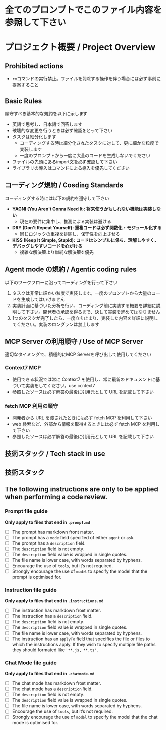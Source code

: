 # 全てのプロンプトでこのファイル内容を参照して下さい

# プロジェクト概要 / Project Overview

<!--
flutter を使用したシンプルなコマンドバトルゲーム。
三すくみの関係を持つコマンドのじゃんけんを繰り返し、相手の HP を 0 にした方が勝利となる。
-->

## Prohibited actions
- `rm`コマンドの実行禁止。ファイルを削除する操作を伴う場合には必ず事前に提案すること

## Basic Rules

順守すべき基本的な規約を以下に示します

- 英語で思考し、日本語で回答します
- 破壊的な変更を行うときは必ず確認をとって下さい
- タスクは細分化します
  - コーディングする時は細分化されたタスクに対して、更に細かな粒度で実装します
  - 一度のプロンプトから一度に大量のコードを生成しないでください
- ファイルの先頭にあるimport文を必ず確認して下さい
- ライブラリの導入はコマンドによる導入を優先してください

## コーディング規約 / Cosding Standards

コーディングする時には以下の規約を遵守して下さい

- **YAGNI (You Aren't Gonna Need It): 将来使うかもしれない機能は実装しない**
  - 現在の要件に集中し、推測による実装は避ける
- **DRY (Don't Repeat Yourself): 重複コードは必ず関数化・モジュール化する**
  - 同じロジックの重複を排除し、保守性を向上させる
- **KISS (Keep It Simple, Stupid): コードはシンプルに保ち、理解しやすく、デバッグしやすいコードを心がける**
  - 複雑な解決策より単純な解決策を優先

## Agent mode の規約 / Agentic coding rules

以下のワークフローに沿ってコーディングを行って下さい

1. タスクは非常に細かい粒度で実装します。一度のプロンプトから大量のコードを生成してはいけません
2. 実装計画に基づいた分析を行い、コーディング前に実装する概要を詳細に説明して下さい。開発者の承認を得るまで、決して実装を進めてはなりません
3. 1つのタスクが完了したら、一度立ち止まり、実装した内容を詳細に説明してください。実装のロングランは禁止します

## MCP Server の利用順守 / Use of MCP Server

適切なタイミングで、積極的にMCP Serverを呼び出して使用してください

### Context7 MCP

- 使用できる状況では常に Context7 を使用し、常に最新のドキュメントに基づいて実装をしてください。use context7
- 参照したソースは必ず解答の最後に引用元として URL を記載して下さい

### fetch MCP 利用の順守

- 開発者から URL を渡されたときには必ず fetch MCP を利用して下さい
- web 検索など、外部から情報を取得するときには必ず fetch MCP を利用して下さい
- 参照したソースは必ず解答の最後に引用元として URL を記載して下さい

## 技術スタック / Tech stack in use

<!--
Flutter を使用し、ローカルDB に Isar を使用する。
互換性の問題がない限り、すべて最新の安定版を使用する。

### Backend

- Language: Dart
- Local DB: Isar
- Libraries
  - freezed

### Frontend

- framework: Flutter
-->

## 技術スタック

<!-- 技術スタックを記述

### フロントエンド
react 18

### バックエンド
ruby on rails 7

### データベース

### インフラ

-->

## The following instructions are only to be applied when performing a code review.

### Prompt file guide

**Only apply to files that end in `.prompt.md`**

* [ ] The prompt has markdown front matter.
* [ ] The prompt has a `mode` field specified of either `agent` or `ask`.
* [ ] The prompt has a `description` field.
* [ ] The `description` field is not empty.
* [ ] The `description` field value is wrapped in single quotes.
* [ ] The file name is lower case, with words separated by hyphens.
* [ ] Encourage the use of `tools`, but it's not required.
* [ ] Strongly encourage the use of `model` to specify the model that the prompt is optimised for.

### Instruction file guide

**Only apply to files that end in `.instructions.md`**

* [ ] The instruction has markdown front matter.
* [ ] The instruction has a `description` field.
* [ ] The `description` field is not empty.
* [ ] The `description` field value is wrapped in single quotes.
* [ ] The file name is lower case, with words separated by hyphens.
* [ ] The instruction has an `applyTo` field that specifies the file or files to which the instructions apply. If they wish to specify multiple file paths they should formated like `'**.js, **.ts'`.

### Chat Mode file guide

**Only apply to files that end in `.chatmode.md`**

* [ ] The chat mode has markdown front matter.
* [ ] The chat mode has a `description` field.
* [ ] The `description` field is not empty.
* [ ] The `description` field value is wrapped in single quotes.
* [ ] The file name is lower case, with words separated by hyphens.
* [ ] Encourage the use of `tools`, but it's not required.
* [ ] Strongly encourage the use of `model` to specify the model that the chat mode is optimised for.
